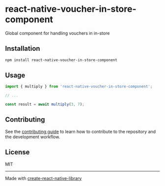 # react-native-voucher-in-store-component

Global component for handling vouchers in in-store

## Installation

```sh
npm install react-native-voucher-in-store-component
```

## Usage

```js
import { multiply } from 'react-native-voucher-in-store-component';

// ...

const result = await multiply(3, 7);
```

## Contributing

See the [contributing guide](CONTRIBUTING.md) to learn how to contribute to the repository and the development workflow.

## License

MIT

---

Made with [create-react-native-library](https://github.com/callstack/react-native-builder-bob)
